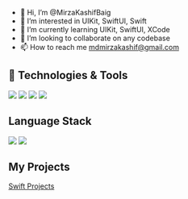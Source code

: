 - 👋 Hi, I’m @MirzaKashifBaig
- 👀 I’m interested in UIKit, SwiftUI, Swift
- 🌱 I’m currently learning UIKit, SwiftUI, XCode
- 💞️ I’m looking to collaborate on any codebase
- 📫 How to reach me mdmirzakashif@gmail.com

## 🔧 Technologies & Tools

![](https://img.shields.io/badge/OS-macOS-informational?style=for-the-badge&logo=mac_os&logoColor=white&color=6aa6f8)
![](https://img.shields.io/badge/Editor-VS_Code-informational?style=for-the-badge&logo=visual-studio-code&logoColor=white&color=6aa6f8)
![](https://img.shields.io/badge/Editor-XCode-informational?style=for-the-badge&logo=x_code-code&logoColor=white&color=11B1E7)
![](https://img.shields.io/badge/Version-Control-Git-informational?style=for-the-badge&logo=git-code&logoColor=white&color=11B1E7)

## Language Stack
![](https://img.shields.io/badge/Code-Swift-informational?style=for-the-badge&logo=swift&logoColor=white&color=FF7F27)
![](https://img.shields.io/badge/Code-Python-informational?style=for-the-badge&logo=python&logoColor=white&color=6aa6f8)

## My Projects
[Swift Projects](https://github.com/MirzaKashifBaig/swift_projects)
